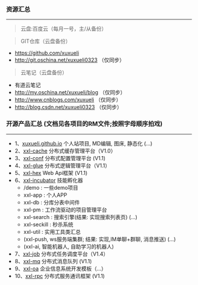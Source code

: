 ### 资源汇总
---
> 云盘:百度云（每月一号，主/从备份）

> GIT仓库（云盘备份）
* https://github.com/xuxueli
* http://git.oschina.net/xuxueli0323 （仅同步）

> 云笔记（云盘备份）
* 有道云笔记
* http://my.oschina.net/xuxueli/blog （仅同步）
* http://www.cnblogs.com/xuxueli （仅同步）
* http://blog.csdn.net/xuxueli0323 （仅同步）


### 开源产品汇总 (文档见各项目的RM文件;按照字母顺序拍戏)
***
- 1、[xuxueli.github.io](https://github.com/xuxueli/xuxueli.github.io)  个人站项目, MD编辑, 图床, 静态化 (...)
- 2、[xxl-cache](https://github.com/xuxueli/xxl-cache)   分布式缓存管理平台（V1.0）
- 3、[xxl-conf](https://github.com/xuxueli/xxl-conf)     分布式配置管理平台 (V1.1)
- 4、[xxl-glue](https://github.com/xuxueli/xxl-glue)     分布式逻辑管理平台（V1.1）
- 5、[xxl-hex](https://github.com/xuxueli/xxl-hex)       Web Api框架 (V1.1)
- 6、[xxl-incubator](https://github.com/xuxueli/xxl-incubator)   技能孵化器
    - /demo : 一些demo项目
    - xxl-app : 个人APP
    - xxl-db : 分库分表中间件
    - xxl-pm : 工作流驱动的项目管理平台
    - xxl-search : 搜索引擎(结果: 实现搜索列表页)                (...)
    - xxl-seckill : 秒杀系统
    - xxl-util : 实用工具类汇总
    - (xxl-push, ws服务端集群; 结果: 实现,IM单聊+群聊, 消息推送)  (...)
    - (xxl-ai, 智能机器人, 自助学习的机器人)
- 7、[xxl-job](https://github.com/xuxueli/xxl-job)       分布式任务调度平台（V1.4）
- 8、[xxl-mq](https://github.com/xuxueli/xxl-mq)         分布式消息队列 (V1.1)
- 9、[xxl-oa](https://github.com/xuxueli/xxl-oa)         企业信息系统开发模板（...）
- 10、[xxl-rpc](https://github.com/xuxueli/xxl-rpc)      分布式服务通讯框架 (V1.1)


